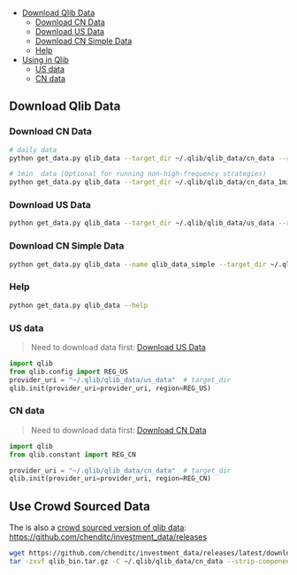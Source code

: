 
- [Download Qlib Data](#Download-Qlib-Data)
  - [Download CN Data](#Download-CN-Data)
  - [Download US Data](#Download-US-Data)
  - [Download CN Simple Data](#Download-CN-Simple-Data)
  - [Help](#Help)
- [Using in Qlib](#Using-in-Qlib)
  - [US data](#US-data)
  - [CN data](#CN-data)


## Download Qlib Data


### Download CN Data

```bash
# daily data
python get_data.py qlib_data --target_dir ~/.qlib/qlib_data/cn_data --region cn

# 1min  data (Optional for running non-high-frequency strategies)
python get_data.py qlib_data --target_dir ~/.qlib/qlib_data/cn_data_1min --region cn --interval 1min
```

### Download US Data


```bash
python get_data.py qlib_data --target_dir ~/.qlib/qlib_data/us_data --region us
```

### Download CN Simple Data

```bash
python get_data.py qlib_data --name qlib_data_simple --target_dir ~/.qlib/qlib_data/cn_data --region cn
```

### Help

```bash
python get_data.py qlib_data --help
```


### US data

> Need to download data first: [Download US Data](#Download-US-Data)

```python
import qlib
from qlib.config import REG_US
provider_uri = "~/.qlib/qlib_data/us_data"  # target_dir
qlib.init(provider_uri=provider_uri, region=REG_US)
```

### CN data

> Need to download data first: [Download CN Data](#Download-CN-Data)

```python
import qlib
from qlib.constant import REG_CN

provider_uri = "~/.qlib/qlib_data/cn_data"  # target_dir
qlib.init(provider_uri=provider_uri, region=REG_CN)
```

## Use Crowd Sourced Data
The is also a [crowd sourced version of qlib data](data_collector/crowd_source/README.md): https://github.com/chenditc/investment_data/releases
```bash
wget https://github.com/chenditc/investment_data/releases/latest/download/qlib_bin.tar.gz
tar -zxvf qlib_bin.tar.gz -C ~/.qlib/qlib_data/cn_data --strip-components=2
```
